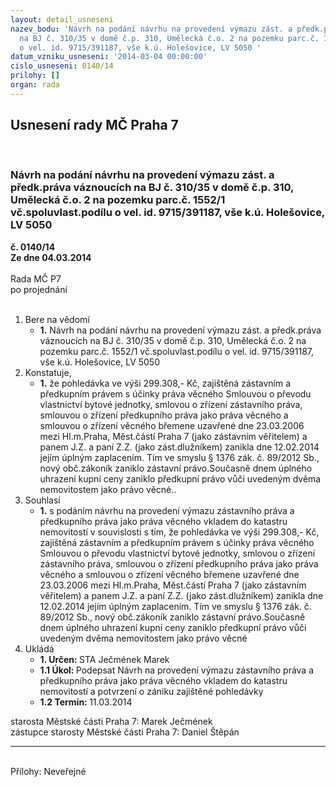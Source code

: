 ```yaml
---
layout: detail_usneseni
nazev_bodu: 'Návrh na podání návrhu na provedení výmazu zást. a předk.práva váznoucích
  na BJ č. 310/35 v domě č.p. 310, Umělecká č.o. 2 na pozemku parc.č. 1552/1 vč.spoluvlast.podílu
  o vel. id. 9715/391187, vše k.ú. Holešovice, LV 5050 '
datum_vzniku_usneseni: '2014-03-04 00:00:00'
cislo_usneseni: 0140/14
prilohy: []
organ: rada
---
```

<div id="ucUsn_pList" class="usn">
	<span><h2>Usnesení rady MČ Praha 7 </h2>
<br></span><div class="standBody">
<span><h3>Návrh na podání návrhu na provedení výmazu zást. a předk.práva váznoucích na BJ č. 310/35 v domě č.p. 310, Umělecká č.o. 2 na pozemku parc.č. 1552/1 vč.spoluvlast.podílu o vel. id. 9715/391187, vše k.ú. Holešovice, LV 5050 </h3></span><div class="center">
		<strong>č. 0140/14</strong><br>
	</div>
<div class="center">
		<strong>Ze dne 04.03.2014</strong><br><br>
	</div>Rada MČ P7<br> po projednání<br><br><ol>
<li>Bere na vědomí<ul><li>
<strong>1.</strong> Návrh na podání návrhu na provedení výmazu zást. a předk.práva váznoucích na BJ č. 310/35 v domě č.p. 310, Umělecká č.o. 2 na pozemku parc.č. 1552/1 vč.spoluvlast.podílu o vel. id. 9715/391187, vše k.ú. Holešovice, LV 5050 </li></ul>
</li>
<li>Konstatuje,<ul><li>
<strong>1.</strong> že pohledávka ve výši 299.308,- Kč, zajištěná zástavním a předkupním právem s účinky práva věcného Smlouvou o převodu vlastnictví bytové jednotky, smlovou o zřízení zástavního práva, smlouvou o zřízení předkupního práva jako práva věcného a smlouvou o zřízení věcného břemene uzavřené dne 23.03.2006 mezi Hl.m.Praha, Měst.částí Praha 7 (jako zástavním věřitelem) a panem J.Z. a paní Z.Z. (jako zást.dlužníkem) zanikla dne  12.02.2014 jejím úplným zaplacením.  Tím ve smyslu § 1376 zák. č. 89/2012 Sb., nový obč.zákoník zaniklo zástavní právo.Současně dnem úplného uhrazení kupní ceny zaniklo předkupní právo vůči uvedeným dvěma nemovitostem jako právo věcné..</li></ul>
</li>
<li>Souhlasí<ul><li>
<strong>1.</strong> s podáním návrhu na provedení výmazu zástavního práva a předkupního práva jako práva věcného vkladem do katastru nemovitostí v souvislosti s tím, že pohledávka ve výši 299.308,- Kč, zajištěná zástavním a předkupním právem s účinky práva věcného Smlouvou o převodu vlastnictví bytové jednotky, smlovou o zřízení zástavního práva, smlouvou o zřízení předkupního práva jako práva věcného a smlouvou o zřízení věcného břemene uzavřené dne 23.03.2006 mezi Hl.m.Praha, Měst.částí Praha 7 (jako zástavním věřitelem) a panem J.Z. a paní Z.Z. (jako zást.dlužníkem) zanikla dne  12.02.2014 jejím úplným zaplacením. Tím ve smyslu § 1376 zák. č. 89/2012 Sb., nový obč.zákoník zaniklo zástavní právo.Současně dnem úplného uhrazení kupní ceny zaniklo předkupní právo vůči uvedeným dvěma nemovitostem jako právo věcné </li></ul>
</li>
<li>Ukládá<ul>
<li>
<strong>1. Určen: </strong>STA Ječmének Marek</li>
<li>
<strong>1.1 Úkol: </strong>Podepsat Návrh na provedení výmazu zástavního práva a předkupního práva jako práva věcného vkladem do katastru nemovitostí a potvrzení o zániku zajištěné pohledávky  </li>
<li>
<strong>1.2 Termín: </strong>11.03.2014</li>
</ul>
</li>
</ol>starosta Městské části Praha 7: Marek Ječmének<br>zástupce starosty Městské části Praha 7: Daniel Štěpán <hr>
<br>Přílohy: Neveřejné</div>
</div>